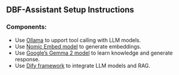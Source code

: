 ## DBF-Assistant Setup Instructions

### Components: 
- Use [Ollama](https://ollama.com/) to upport tool calling with LLM models.
- Use [Nomic Embed model](https://ollama.com/library/nomic-embed-text) to generate embeddings.
- Use [Google’s Gemma 2 model](https://ollama.com/library/gemma2) to learn knowledge and generate response. 
- Use [Dify framework](https://dify.ai/) to integrate LLM models and RAG.
